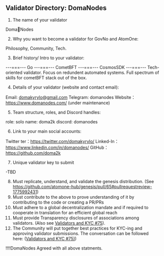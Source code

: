 ## Validator Directory: DomaNodes

1. The name of your validator

Doma🏡Nodes

2. Why you want to become a validator for GovNo and AtomOne:

Philosophy, Community, Tech.

3. Brief history/ Intro to your validator:

---===--- Go ---===--- CometBFT ---===--- CosmosSDK ---===---
Tech-oriented validator. Focus on redundent automated systems.
Full spectrum of skills for cometBFT stack out of the box.

4. Details of your validator (website and contact email):
  
Email: domakyrylo@gmail.com
Telegram: domanodes
Website：https://www.domanodes.com/ (under maintenance)

5. Team structure, roles, and Discord handles:
   
role: solo
name: doma2k
discord: domanodes

6. Link to your main social accounts:

Twitter ter：https://twitter.com/domakyrylo/
Linked-In：https://www.linkedin.com/in/domanodes/
GitHub：https://github.com/doma2k

7. Unique validator key to submit

-TBD
 
8) Must replicate, understand, and validate the genesis distribution. (See https://github.com/atomone-hub/genesis/pull/65#pullrequestreview-1775992431) 
9) Must contribute to the above to prove understanding of it by contributing to the code or creating a PR/PRs
10) Must adhere to a global decentralization mandate and if required to cooperate in translation for an efficient global reach
11) Must provide Transparency disclosures of associations among validators. (Also see [Validators and KYC #75](https://github.com/atomone-hub/genesis/issues/75#issue-2034573094)).
12) The Community will put together best practices for KYC-ing and approving validator submissions. The conversation can be followed here: ([Validators and KYC #75)](https://github.com/atomone-hub/genesis/issues/75#issue-2034573094))

!!!!DomaNodes Agreed with all above statments.
